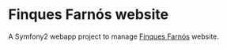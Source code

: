 Finques Farnós website
======================

A Symfony2 webapp project to manage [Finques Farnós](https://www.finquesfarnos.com) website.
